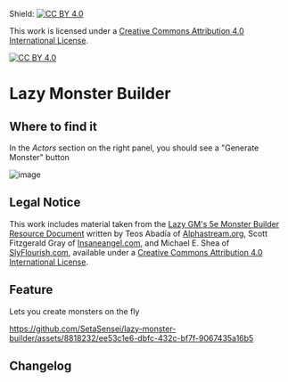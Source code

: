Shield: [![CC BY 4.0][cc-by-shield]][cc-by]

This work is licensed under a
[Creative Commons Attribution 4.0 International License][cc-by].

[![CC BY 4.0][cc-by-image]][cc-by]

[cc-by]: http://creativecommons.org/licenses/by/4.0/
[cc-by-image]: https://i.creativecommons.org/l/by/4.0/88x31.png
[cc-by-shield]: https://img.shields.io/badge/License-CC%20BY%204.0-lightgrey.svg

# Lazy Monster Builder

## Where to find it

In the *Actors* section on the right panel, you should see a "Generate Monster" button

![image](https://github.com/SetaSensei/lazy-monster-builder/assets/8818232/91047fef-cc19-4080-87af-3599a9115c6e)

## Legal Notice

This work includes material taken from the [Lazy GM's 5e Monster Builder Resource Document](https://slyflourish.com/lazy_5e_monster_building_resource_document.html) written by Teos Abadía of [Alphastream.org](https://alphastream.org/), Scott Fitzgerald Gray of [Insaneangel.com](https://insaneangel.com/), and Michael E. Shea of [SlyFlourish.com](https://slyflourish.com/), available under a [Creative Commons Attribution 4.0 International License](http://creativecommons.org/licenses/by/4.0/).

## Feature

Lets you create monsters on the fly

https://github.com/SetaSensei/lazy-monster-builder/assets/8818232/ee53c1e6-dbfc-432c-bf7f-9067435a16b5

## Changelog
